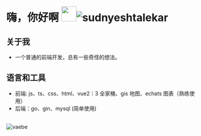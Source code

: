 # 嗨，你好啊 <img src="https://github.com/sudnyeshtalekar/sudnyeshtalekar/blob/master/Assets/Hi.gif" width="40px"><img src="https://komarev.com/ghpvc/?username=vaebe" alt="sudnyeshtalekar" />

## 关于我
+ 一个普通的前端开发，总有一些奇怪的想法。


## 语言和工具
+ 前端: js、ts、css、html、vue2｜3 全家桶、gis 地图、echats 图表（熟练使用）
+ 后端：go、gin、mysql (简单使用)

<br/>
<img src="https://github-readme-stats.vercel.app/api?username=vaebe" alt="vaebe" /> 


